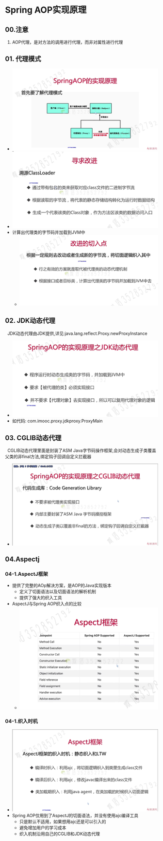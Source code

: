 # Spring AOP实现原理
## 00.注意
1. AOP代理，是对方法的调用进行代理，而非对属性进行代理
## 01. 代理模式
+ <img src="./pics/AOP_20201227175131.png"/>
+ <img src="./pics/AOP_20201227175208.png"/>
+ 计算出代理类的字节码并加载到JVM中
   - <img src="./pics/AOP_20201227175246.png"/>
## 02. JDK动态代理
&nbsp;&nbsp;JDK动态代理由JDK提供,详见:java.lang.reflect.Proxy.newProxyInstance
+ <img src="./pics/AOP_20201227175315.png"/>
+ 如代码: com.imooc.proxy.jdkproxy.ProxyMain
## 03. CGLIB动态代理
&nbsp;&nbsp;CGLIB动态代理里面是封装了ASM Java字节码操作框架,会对动态生成子类覆盖父类的非final方法,绑定钩子回调自定义拦截器
+ <img src="./pics/AOP_20201227180253.png"/>
## 04.Aspectj
### 04-1.AspectJ框架
+ 提供了完整的AOp解决方案，是AOP的Java实现版本
    - 定义了切面语法以及切面语法的解析机制
    - 提供了强大的织入工具
+ AspectJ与Spring AOP织入点的比较
  - <img src="./pics/aspectj_20210102200911.png"/>    
### 04-1.织入时机
+ <img src="./pics/aspectj_20210102200401.png"/>
+ Spring AOP仅用到了AspectJ的切面语法，并没有使用ajc编译工具
   - 只是默认不适用，如果想用ajc还是可以引入的
   - 避免增加用户的学习成本
   - 织入机制沿用自己的CGLIB和JDK动态代理

